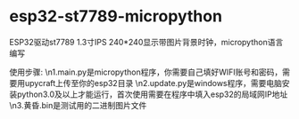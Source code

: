 # esp32-st7789-micropython
ESP32驱动st7789 1.3寸IPS 240*240显示带图片背景时钟，micropython语言编写

使用步骤:
  \n1.main.py是micropython程序，你需要自己填好WIFI账号和密码，需要用upycraft上传至你的esp32目录
  \n2.update.py是windows程序，需要电脑安装python3.0及以上才能运行，首次使用需要在程序中填入esp32的局域网IP地址
  \n3.黄昏.bin是测试用的二进制图片文件
